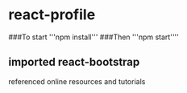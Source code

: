 # react-profile
###To start
'''npm install'''
###Then
'''npm start''''
## imported react-bootstrap
referenced online resources and tutorials
